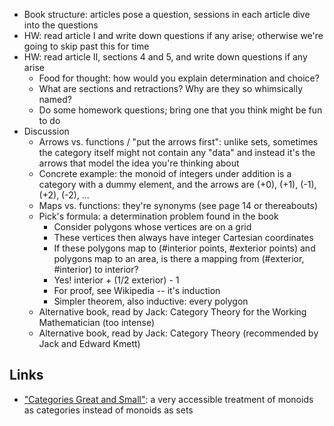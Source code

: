 * Book structure: articles pose a question, sessions in each article dive into the questions
* HW: read article I and write down questions if any arise; otherwise we're going to skip past this for time
* HW: read article II, sections 4 and 5, and write down questions if any arise
  * Food for thought: how would you explain determination and choice?
  * What are sections and retractions? Why are they so whimsically named?
  * Do some homework questions; bring one that you think might be fun to do
* Discussion
  * Arrows vs. functions / "put the arrows first": unlike sets, sometimes the category itself might not contain any "data" and instead it's the arrows that model the idea you're thinking about
  * Concrete example: the monoid of integers under addition is a category with a dummy element, and the arrows are (+0), (+1), (-1), (+2), (-2), ...
  * Maps vs. functions: they're synonyms (see page 14 or thereabouts)
  * Pick's formula: a determination problem found in the book
    * Consider polygons whose vertices are on a grid
    * These vertices then always have integer Cartesian coordinates
    * If these polygons map to (#interior points, #exterior points) and polygons map to an area, is there a mapping from (#exterior, #interior) to interior?
    * Yes! interior + (1/2 exterior) - 1
    * For proof, see Wikipedia -- it's induction
    * Simpler theorem, also inductive: every polygon
  * Alternative book, read by Jack: Category Theory for the Working Mathematician (too intense)
  * Alternative book, read by Jack: Category Theory (recommended by Jack and Edward Kmett)

## Links

* ["Categories Great and Small"](http://bartoszmilewski.com/2014/12/05/categories-great-and-small/): a very accessible treatment of monoids as categories instead of monoids as sets
